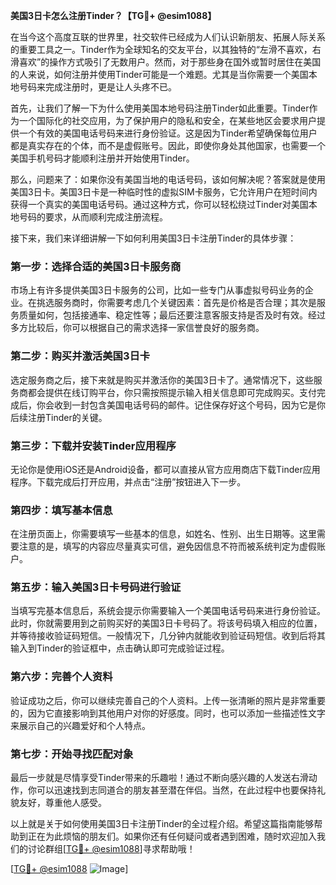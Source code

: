 **美国3日卡怎么注册Tinder？【TG💪+ @esim1088】**

在当今这个高度互联的世界里，社交软件已经成为人们认识新朋友、拓展人际关系的重要工具之一。Tinder作为全球知名的交友平台，以其独特的“左滑不喜欢，右滑喜欢”的操作方式吸引了无数用户。然而，对于那些身在国外或暂时居住在美国的人来说，如何注册并使用Tinder可能是一个难题。尤其是当你需要一个美国本地号码来完成注册时，更是让人头疼不已。

首先，让我们了解一下为什么使用美国本地号码注册Tinder如此重要。Tinder作为一个国际化的社交应用，为了保护用户的隐私和安全，在某些地区会要求用户提供一个有效的美国电话号码来进行身份验证。这是因为Tinder希望确保每位用户都是真实存在的个体，而不是虚假账号。因此，即使你身处其他国家，也需要一个美国手机号码才能顺利注册并开始使用Tinder。

那么，问题来了：如果你没有美国当地的电话号码，该如何解决呢？答案就是使用美国3日卡。美国3日卡是一种临时性的虚拟SIM卡服务，它允许用户在短时间内获得一个真实的美国电话号码。通过这种方式，你可以轻松绕过Tinder对美国本地号码的要求，从而顺利完成注册流程。

接下来，我们来详细讲解一下如何利用美国3日卡注册Tinder的具体步骤：

### 第一步：选择合适的美国3日卡服务商

市场上有许多提供美国3日卡服务的公司，比如一些专门从事虚拟号码业务的企业。在挑选服务商时，你需要考虑几个关键因素：首先是价格是否合理；其次是服务质量如何，包括接通率、稳定性等；最后还要注意客服支持是否及时有效。经过多方比较后，你可以根据自己的需求选择一家信誉良好的服务商。

### 第二步：购买并激活美国3日卡

选定服务商之后，接下来就是购买并激活你的美国3日卡了。通常情况下，这些服务商都会提供在线订购平台，你只需按照提示输入相关信息即可完成购买。支付完成后，你会收到一封包含美国电话号码的邮件。记住保存好这个号码，因为它是你后续注册Tinder的关键。

### 第三步：下载并安装Tinder应用程序

无论你是使用iOS还是Android设备，都可以直接从官方应用商店下载Tinder应用程序。下载完成后打开应用，并点击“注册”按钮进入下一步。

### 第四步：填写基本信息

在注册页面上，你需要填写一些基本的信息，如姓名、性别、出生日期等。这里需要注意的是，填写的内容应尽量真实可信，避免因信息不符而被系统判定为虚假账户。

### 第五步：输入美国3日卡号码进行验证

当填写完基本信息后，系统会提示你需要输入一个美国电话号码来进行身份验证。此时，你就需要用到之前购买好的美国3日卡号码了。将该号码填入相应的位置，并等待接收验证码短信。一般情况下，几分钟内就能收到验证码短信。收到后将其输入到Tinder的验证框中，点击确认即可完成验证过程。

### 第六步：完善个人资料

验证成功之后，你可以继续完善自己的个人资料。上传一张清晰的照片是非常重要的，因为它直接影响到其他用户对你的好感度。同时，也可以添加一些描述性文字来展示自己的兴趣爱好和个人特点。

### 第七步：开始寻找匹配对象

最后一步就是尽情享受Tinder带来的乐趣啦！通过不断向感兴趣的人发送右滑动作，你可以迅速找到志同道合的朋友甚至潜在伴侣。当然，在此过程中也要保持礼貌友好，尊重他人感受。

以上就是关于如何使用美国3日卡注册Tinder的全过程介绍。希望这篇指南能够帮助到正在为此烦恼的朋友们。如果你还有任何疑问或者遇到困难，随时欢迎加入我们的讨论群组[[TG💪+ @esim1088](https://t.me/s/esim1088)]寻求帮助哦！

[[TG💪+ @esim1088](https://t.me/s/esim1088) ![Image](https://i.postimg.cc/4NQfJmqS/Snipaste-2025-05-13-00-14-12.png)]